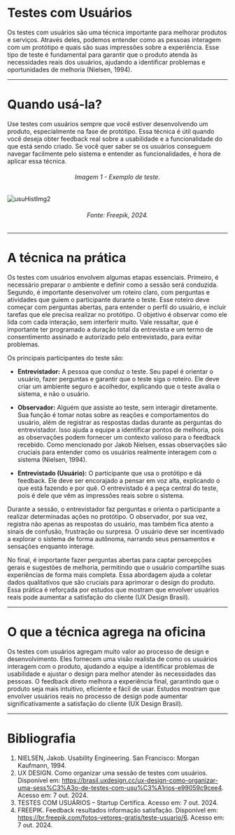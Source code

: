 # Testes com Usuários

Os testes com usuários são uma técnica importante para melhorar produtos e serviços. Através deles, podemos entender como as pessoas interagem com um protótipo e quais são suas impressões sobre a experiência. Esse tipo de teste é fundamental para garantir que o produto atenda às necessidades reais dos usuários, ajudando a identificar problemas e oportunidades de melhoria (Nielsen, 1994).

---

# Quando usá-la?

Use testes com usuários sempre que você estiver desenvolvendo um produto, especialmente na fase de protótipo. Essa técnica é útil quando você deseja obter feedback real sobre a usabilidade e a funcionalidade do que está sendo criado. Se você quer saber se os usuários conseguem navegar facilmente pelo sistema e entender as funcionalidades, é hora de aplicar essa técnica.


<h6 align="center">Imagem 1 - Exemplo de teste.</h6>

![usuHistImg2](assets/testUsuario.jpg)

<h6 align="center">Fonte: Freepik, 2024.</a></h6>

---

# A técnica na prática

Os testes com usuários envolvem algumas etapas essenciais. Primeiro, é necessário preparar o ambiente e definir como a sessão será conduzida. Segundo, é importante desenvolver um roteiro claro, com perguntas e atividades que guiem o participante durante o teste. Esse roteiro deve começar com perguntas abertas, para entender o perfil do usuário, e incluir tarefas que ele precisa realizar no protótipo. O objetivo é observar como ele lida com cada interação, sem interferir muito. Vale ressaltar, que é importante ter programado a duração total da entrevista e um termo de consentimento assinado e autorizado pelo entrevistado, para evitar problemas.

Os principais participantes do teste são:

- **Entrevistador:** A pessoa que conduz o teste. Seu papel é orientar o usuário, fazer perguntas e garantir que o teste siga o roteiro. Ele deve criar um ambiente seguro e acolhedor, explicando que o teste avalia o sistema, e não o usuário.

- **Observador:** Alguém que assiste ao teste, sem interagir diretamente. Sua função é tomar notas sobre as reações e comportamentos do usuário, além de registrar as respostas dadas durante as perguntas do entrevistador. Isso ajuda a equipe a identificar pontos de melhoria, pois as observações podem fornecer um contexto valioso para o feedback recebido. Como mencionado por Jakob Nielsen, essas observações são cruciais para entender como os usuários realmente interagem com o sistema (Nielsen, 1994).

- **Entrevistado (Usuário):** O participante que usa o protótipo e dá feedback. Ele deve ser encorajado a pensar em voz alta, explicando o que está fazendo e por quê. O entrevistado é a peça central do teste, pois é dele que vêm as impressões reais sobre o sistema.

Durante a sessão, o entrevistador faz perguntas e orienta o participante a realizar determinadas ações no protótipo. O observador, por sua vez, registra não apenas as respostas do usuário, mas também fica atento a sinais de confusão, frustração ou surpresa. O usuário deve ser incentivado a explorar o sistema de forma autônoma, narrando seus pensamentos e sensações enquanto interage. 

No final, é importante fazer perguntas abertas para captar percepções gerais e sugestões de melhoria, permitindo que o usuário compartilhe suas experiências de forma mais completa. Essa abordagem ajuda a coletar dados qualitativos que são cruciais para aprimorar o design do produto. Essa prática é reforçada por estudos que mostram que envolver usuários reais pode aumentar a satisfação do cliente (UX Design Brasil).

---

# O que a técnica agrega na oficina

Os testes com usuários agregam muito valor ao processo de design e desenvolvimento. Eles fornecem uma visão realista de como os usuários interagem com o produto, ajudando a equipe a identificar problemas de usabilidade e ajustar o design para melhor atender às necessidades das pessoas. O feedback direto melhora a experiência final, garantindo que o produto seja mais intuitivo, eficiente e fácil de usar. Estudos mostram que envolver usuários reais no processo de design pode aumentar significativamente a satisfação do cliente (UX Design Brasil).

---

# Bibliografia

1. NIELSEN, Jakob. Usability Engineering. San Francisco: Morgan Kaufmann, 1994.
2. UX DESIGN. Como organizar uma sessão de testes com usuários. Disponível em: https://brasil.uxdesign.cc/ux-design-como-organizar-uma-sess%C3%A3o-de-testes-com-usu%C3%A1rios-e99059c9cee4. Acesso em: 7 out. 2024.
3. TESTES COM USUÁRIOS – Startup Certifica. Acesso em: 7 out. 2024.
4. FREEPIK. Feedback resultados informação satisfação. Disponível em: https://br.freepik.com/fotos-vetores-gratis/teste-usuario/6. Acesso em: 7 out. 2024.
